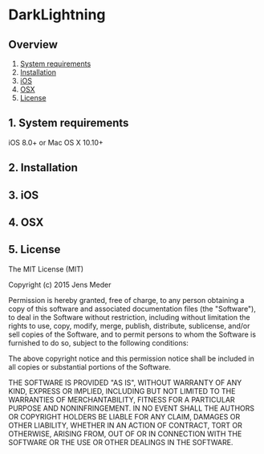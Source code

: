 # DarkLightning

## Overview

1. [System requirements](README.md#1-system-requirements)
2. [Installation](README.md#2-installation)
3. [iOS](README.md#3-ios)
4. [OSX](README.md#4-osx)
4. [License](README.md#5-license)

## 1. System requirements

iOS 8.0+ or Mac OS X 10.10+

## 2. Installation

## 3. iOS

## 4. OSX

## 5. License

The MIT License (MIT)

Copyright (c) 2015 Jens Meder

Permission is hereby granted, free of charge, to any person obtaining a copy
of this software and associated documentation files (the "Software"), to deal
in the Software without restriction, including without limitation the rights
to use, copy, modify, merge, publish, distribute, sublicense, and/or sell
copies of the Software, and to permit persons to whom the Software is
furnished to do so, subject to the following conditions:

The above copyright notice and this permission notice shall be included in all
copies or substantial portions of the Software.

THE SOFTWARE IS PROVIDED "AS IS", WITHOUT WARRANTY OF ANY KIND, EXPRESS OR
IMPLIED, INCLUDING BUT NOT LIMITED TO THE WARRANTIES OF MERCHANTABILITY,
FITNESS FOR A PARTICULAR PURPOSE AND NONINFRINGEMENT. IN NO EVENT SHALL THE
AUTHORS OR COPYRIGHT HOLDERS BE LIABLE FOR ANY CLAIM, DAMAGES OR OTHER
LIABILITY, WHETHER IN AN ACTION OF CONTRACT, TORT OR OTHERWISE, ARISING FROM,
OUT OF OR IN CONNECTION WITH THE SOFTWARE OR THE USE OR OTHER DEALINGS IN THE
SOFTWARE.
